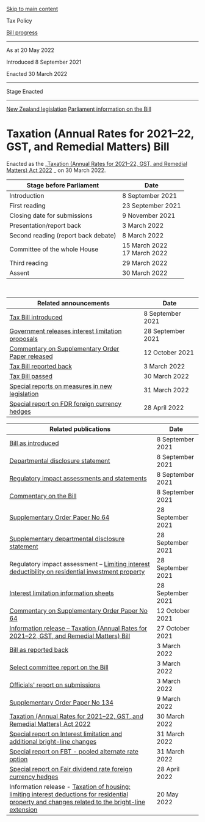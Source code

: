 [Skip to main content](#main-content-tp)

Tax Policy

[Bill progress](/bills)

* * *

As at 20 May 2022

Introduced 8 September 2021

Enacted 30 March 2022

* * *

Stage Enacted

* * *

[New Zealand legislation](https://legislation.govt.nz/bill/government/2021/0065/latest/versions.aspx)
[Parliament information on the Bill](https://www.parliament.nz/en/pb/bills-and-laws/bills-proposed-laws/document/BILL_115767/taxation-annual-rates-for-2021-22-gst-and-remedial-matters)

Taxation (Annual Rates for 2021–22, GST, and Remedial Matters) Bill
===================================================================

Enacted as the _[Taxation (Annual Rates for 2021–22, GST, and Remedial Matters) Act 2022](https://www.legislation.govt.nz/act/public/2022/0010/latest/whole.html)
_ on 30 March 2022.

| Stage before Parliament | Date |
| --- | --- |
| Introduction | 8 September 2021 |
| First reading | 23 September 2021 |
| Closing date for submissions | 9 November 2021 |
| Presentation/report back | 3 March 2022 |
| Second reading (report back debate) | 8 March 2022 |
| Committee of the whole House | 15 March 2022  <br>17 March 2022 |
| Third reading | 29 March 2022 |
| Assent | 30 March 2022 |

 

| Related announcements | Date |
| --- | --- |
| [Tax Bill introduced](/news/2021/2021-09-08-tax-bill-introduced) | 8 September 2021 |
| [Government releases interest limitation proposals](/news/2021/2021-09-28-interest-limitation-proposals) | 28 September 2021 |
| [Commentary on Supplementary Order Paper released](/news/2021/2021-10-12-commentary-sop-released) | 12 October 2021 |
| [Tax Bill reported back](/news/2022/2022-03-03-tax-bill-reported-back) | 3 March 2022 |
| [Tax Bill passed](/news/2022/2022-03-30-tax-bill-passed) | 30 March 2022 |
| [Special reports on measures in new legislation](/news/2022/2022-03-31-special-reports-new-legislation) | 31 March 2022 |
| [Special report on FDR foreign currency hedges](/news/2022/2022-04-28-fdr-fx-special-report) | 28 April 2022 |

| Related publications | Date |
| --- | --- |
| [Bill as introduced](https://legislation.govt.nz/bill/government/2021/0065/12.0/versions.aspx) | 8 September 2021 |
| [Departmental disclosure statement](http://disclosure.legislation.govt.nz/bill/government/2021/65/) | 8 September 2021 |
| [Regulatory impact assessments and statements](/publications/2021/2021-ris-argrm-bill) | 8 September 2021 |
| [Commentary on the Bill](/publications/2021/2021-commentary-argrm-bill) | 8 September 2021 |
| [Supplementary Order Paper No 64](https://legislation.govt.nz/sop/government/2021/0064/latest/whole.html) | 28 September 2021 |
| [Supplementary departmental disclosure statement](http://disclosure.legislation.govt.nz/sop/government/2021/64/) | 28 September 2021 |
| Regulatory impact assessment – [Limiting interest deductibility on residential investment property](/publications/2021/2021-ris-interest-deductibility) | 28 September 2021 |
| [Interest limitation information sheets](/publications/2021/2021-other-interest-limitation) | 28 September 2021 |
| [Commentary on Supplementary Order Paper No 64](/publications/2021/2021-commentary-sop-argrm-bill) | 12 October 2021 |
| [Information release – Taxation (Annual Rates for 2021–22, GST, and Remedial Matters) Bill](/publications/2021/2021-ir-argrm-bill) | 27 October 2021 |
| [Bill as reported back](https://www.legislation.govt.nz/bill/government/2021/0065/latest/contents.html) | 3 March 2022 |
| [Select committee report on the Bill](https://www.parliament.nz/en/pb/sc/reports/document/SCR_119922/taxation-annual-rates-for-2021-22-gst-and-remedial-matters) | 3 March 2022 |
| [Officials' report on submissions](/publications/2022/2022-or-argrm-bill) | 3 March 2022 |
| [Supplementary Order Paper No 134](https://legislation.govt.nz/sop/government/2022/0134/latest/whole.html) | 9 March 2022 |
| [Taxation (Annual Rates for 2021–22, GST, and Remedial Matters) Act 2022](https://www.legislation.govt.nz/act/public/2022/0010/latest/whole.html) | 30 March 2022 |
| [Special report on Interest limitation and additional bright-line changes](/publications/2022/2022-sr-interest-limitation-bright-line-changes) | 31 March 2022 |
| [Special report on FBT - pooled alternate rate option](/publications/2022/2022-sr-fbt) | 31 March 2022 |
| [Special report on Fair dividend rate foreign currency hedges](/publications/2022/2022-sr-fdr-fx) | 28 April 2022 |
| Information release - [Taxation of housing: limiting interest deductions for residential property and changes related to the bright-line extension](/publications/2022/2022-ir-interest-limitation) | 20 May 2022 |